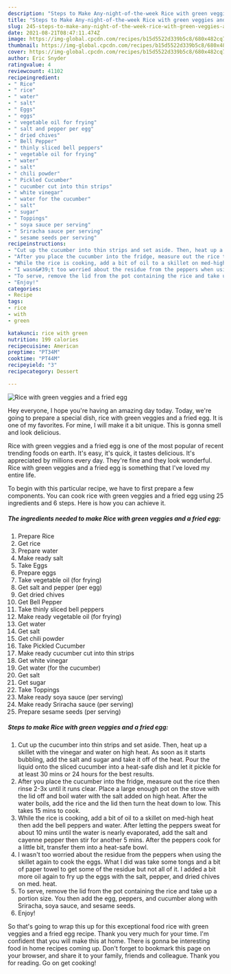 ```yaml
---
description: "Steps to Make Any-night-of-the-week Rice with green veggies and a fried egg"
title: "Steps to Make Any-night-of-the-week Rice with green veggies and a fried egg"
slug: 245-steps-to-make-any-night-of-the-week-rice-with-green-veggies-and-a-fried-egg
date: 2021-08-21T08:47:11.474Z
image: https://img-global.cpcdn.com/recipes/b15d5522d339b5c8/680x482cq70/rice-with-green-veggies-and-a-fried-egg-recipe-main-photo.jpg
thumbnail: https://img-global.cpcdn.com/recipes/b15d5522d339b5c8/680x482cq70/rice-with-green-veggies-and-a-fried-egg-recipe-main-photo.jpg
cover: https://img-global.cpcdn.com/recipes/b15d5522d339b5c8/680x482cq70/rice-with-green-veggies-and-a-fried-egg-recipe-main-photo.jpg
author: Eric Snyder
ratingvalue: 4
reviewcount: 41102
recipeingredient:
- " Rice"
- " rice"
- " water"
- " salt"
- " Eggs"
- " eggs"
- " vegetable oil for frying"
- " salt and pepper per egg"
- " dried chives"
- " Bell Pepper"
- " thinly sliced bell peppers"
- " vegetable oil for frying"
- " water"
- " salt"
- " chili powder"
- " Pickled Cucumber"
- " cucumber cut into thin strips"
- " white vinegar"
- " water for the cucumber"
- " salt"
- " sugar"
- " Toppings"
- " soya sauce per serving"
- " Sriracha sauce per serving"
- " sesame seeds per serving"
recipeinstructions:
- "Cut up the cucumber into thin strips and set aside. Then, heat up a skillet with the vinegar and water on high heat. As soon as it starts bubbling, add the salt and sugar and take it off of the heat. Pour the liquid onto the sliced cucumber into a heat-safe dish and let it pickle for at least 30 mins or 24 hours for the best results."
- "After you place the cucumber into the fridge, measure out the rice then rinse 2-3x until it runs clear. Place a large enough pot on the stove with the lid off and boil water with the salt added on high heat. After the water boils, add the rice and the lid then turn the heat down to low. This takes 15 mins to cook."
- "While the rice is cooking, add a bit of oil to a skillet on med-high heat then add the bell peppers and water. After letting the peppers sweat for about 10 mins until the water is nearly evaporated, add the salt and cayenne pepper then stir for another 5 mins. After the peppers cook for a little bit, transfer them into a heat-safe bowl."
- "I wasn&#39;t too worried about the residue from the peppers when using the skillet again to cook the eggs. What I did was take some tongs and a bit of paper towel to get some of the residue but not all of it. I added a bit more oil again to fry up the eggs with the salt, pepper, and dried chives on med. heat."
- "To serve, remove the lid from the pot containing the rice and take up a portion size. You then add the egg, peppers, and cucumber along with Sriracha, soya sauce, and sesame seeds."
- "Enjoy!"
categories:
- Recipe
tags:
- rice
- with
- green

katakunci: rice with green 
nutrition: 199 calories
recipecuisine: American
preptime: "PT34M"
cooktime: "PT44M"
recipeyield: "3"
recipecategory: Dessert

---
```



![Rice with green veggies and a fried egg](https://img-global.cpcdn.com/recipes/b15d5522d339b5c8/680x482cq70/rice-with-green-veggies-and-a-fried-egg-recipe-main-photo.jpg)

Hey everyone, I hope you're having an amazing day today. Today, we're going to prepare a special dish, rice with green veggies and a fried egg. It is one of my favorites. For mine, I will make it a bit unique. This is gonna smell and look delicious.

Rice with green veggies and a fried egg is one of the most popular of recent trending foods on earth. It's easy, it's quick, it tastes delicious. It's appreciated by millions every day. They're fine and they look wonderful. Rice with green veggies and a fried egg is something that I've loved my entire life.




To begin with this particular recipe, we have to first prepare a few components. You can cook rice with green veggies and a fried egg using 25 ingredients and 6 steps. Here is how you can achieve it.

<!--inarticleads1-->

##### The ingredients needed to make Rice with green veggies and a fried egg:

1. Prepare  Rice
1. Get  rice
1. Prepare  water
1. Make ready  salt
1. Take  Eggs
1. Prepare  eggs
1. Take  vegetable oil (for frying)
1. Get  salt and pepper (per egg)
1. Get  dried chives
1. Get  Bell Pepper
1. Take  thinly sliced bell peppers
1. Make ready  vegetable oil (for frying)
1. Get  water
1. Get  salt
1. Get  chili powder
1. Take  Pickled Cucumber
1. Make ready  cucumber cut into thin strips
1. Get  white vinegar
1. Get  water (for the cucumber)
1. Get  salt
1. Get  sugar
1. Take  Toppings
1. Make ready  soya sauce (per serving)
1. Make ready  Sriracha sauce (per serving)
1. Prepare  sesame seeds (per serving)




<!--inarticleads2-->

##### Steps to make Rice with green veggies and a fried egg:

1. Cut up the cucumber into thin strips and set aside. Then, heat up a skillet with the vinegar and water on high heat. As soon as it starts bubbling, add the salt and sugar and take it off of the heat. Pour the liquid onto the sliced cucumber into a heat-safe dish and let it pickle for at least 30 mins or 24 hours for the best results.
1. After you place the cucumber into the fridge, measure out the rice then rinse 2-3x until it runs clear. Place a large enough pot on the stove with the lid off and boil water with the salt added on high heat. After the water boils, add the rice and the lid then turn the heat down to low. This takes 15 mins to cook.
1. While the rice is cooking, add a bit of oil to a skillet on med-high heat then add the bell peppers and water. After letting the peppers sweat for about 10 mins until the water is nearly evaporated, add the salt and cayenne pepper then stir for another 5 mins. After the peppers cook for a little bit, transfer them into a heat-safe bowl.
1. I wasn&#39;t too worried about the residue from the peppers when using the skillet again to cook the eggs. What I did was take some tongs and a bit of paper towel to get some of the residue but not all of it. I added a bit more oil again to fry up the eggs with the salt, pepper, and dried chives on med. heat.
1. To serve, remove the lid from the pot containing the rice and take up a portion size. You then add the egg, peppers, and cucumber along with Sriracha, soya sauce, and sesame seeds.
1. Enjoy!




So that's going to wrap this up for this exceptional food rice with green veggies and a fried egg recipe. Thank you very much for your time. I'm confident that you will make this at home. There is gonna be interesting food in home recipes coming up. Don't forget to bookmark this page on your browser, and share it to your family, friends and colleague. Thank you for reading. Go on get cooking!
